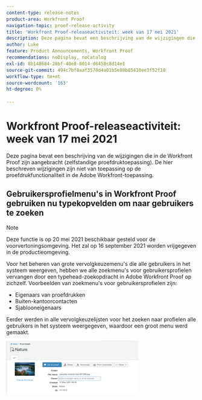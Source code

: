```yaml
---
content-type: release-notes
product-area: Workfront Proof
navigation-topic: proof-release-activity
title: 'Workfront Proof-releaseactiviteit: week van 17 mei 2021'
description: Deze pagina bevat een beschrijving van de wijzigingen die in de Workfront Proof zijn aangebracht (zelfstandige proefdruktoepassing). De hier beschreven wijzigingen zijn niet van toepassing op de proefdrukfunctionaliteit in de Adobe Workfront-toepassing.
author: Luke
feature: Product Announcements, Workfront Proof
recommendations: noDisplay, noCatalog
exl-id: 8b148684-28bf-40e8-8014-d6458c8d14e1
source-git-commit: 494c7bf8aaf3570d4a01b5e88b85410ee3f52f18
workflow-type: tm+mt
source-wordcount: '163'
ht-degree: 0%

---
```


# Workfront Proof-releaseactiviteit: week van 17 mei 2021

Deze pagina bevat een beschrijving van de wijzigingen die in de Workfront Proof zijn aangebracht (zelfstandige proefdruktoepassing). De hier beschreven wijzigingen zijn niet van toepassing op de proefdrukfunctionaliteit in de Adobe Workfront-toepassing.

## Gebruikersprofielmenu&#39;s in Workfront Proof gebruiken nu typekopvelden om naar gebruikers te zoeken

>[!NOTE]
>
>Deze functie is op 20 mei 2021 beschikbaar gesteld voor de voorvertoningsomgeving. Het zal op 16 september 2021 worden vrijgegeven in de productieomgeving.

Voor het beheren van grote vervolgkeuzemenu&#39;s die alle gebruikers in het systeem weergeven, hebben we alle zoekmenu&#39;s voor gebruikersprofielen vervangen door een typehead-zoekopdracht in Adobe Workfront Proof op zichzelf. Voorbeelden van zoekmenu&#39;s voor gebruikersprofielen zijn:

* Eigenaars van proefdrukken
* Buiten-kantoorcontacten
* Sjablooneigenaars

Eerder werden in alle vervolgkeuzelijsten voor het zoeken naar profielen alle gebruikers in het systeem weergegeven, waardoor een groot menu werd gemaakt.

![&#x200B; het profieltypeahead van de Gebruiker &#x200B;](assets/user-profile-typeahead-350x142.png)
